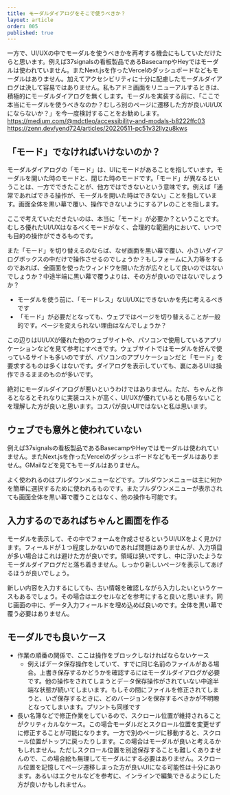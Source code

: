 ```yaml
---
title: モーダルダイアログをそこで使うべきか？
layout: article
order: 005
published: true
---
```


一方で、UI/UXの中でモーダルを使うべきかを再考する機会にもしていただけたらと思います。例えば37signalsの看板製品であるBasecampやHeyではモーダルは使われていません。またNext.jsを作ったVercelのダッシュボードなどもモーダルはありません。加えてアクセシビリティに十分に配慮したモーダルダイアログは決して容易ではありません。私もアドミ画面をリニューアルするときは、積極的にモーダルダイアログを無くします。モーダルを実装する前に、「ここで本当にモーダルを使うべきなのか？むしろ別のページに遷移した方が良いUI/UXにならないか？」を今一度検討することをお勧めします。
https://medium.com/@mdctleo/accessibility-and-modals-b8222ffc03
https://zenn.dev/yend724/articles/20220511-pc51v32llyzu8kws


## 「モード」でなければいけないのか？

モーダルダイアログの「モード」は、UIにモードがあることを指しています。モーダルを開いた時のモードと、閉じた時のモードです。「モード」が異なるということは、一方でできたことが、他方ではできないという意味です。例えば「通常であればできる操作が、モーダルを開いた時はできない」ことを指しています。画面全体を黒い幕で覆い、操作できないようにするアレのことを指します。

ここで考えていただきたいのは、本当に「モード」が必要か？ということです。むしろ優れたUI/UXはなるべくモードがなく、合理的な範囲内において、いつでも目的の操作ができるものです。

また「モード」を切り替えるのならば、なぜ画面を黒い幕で覆い、小さいダイアログボックスの中だけで操作させるのでしょうか？もしフォームに入力等をするのであれば、全画面を使ったウィンドウを開いた方が広々として良いのではないでしょうか？中途半端に黒い幕で覆うよりは、その方が良いのではないでしょうか？

* モーダルを使う前に、「モードレス」なUI/UXにできないかを先に考えるべきです
* 「モード」が必要だとなっても、ウェブではページを切り替えることが一般的です。ページを変えられない理由はなんでしょうか？

この辺りはUI/UXが優れた他のウェブサイトや、パソコンで使用しているアプリケーションなどを見て参考にすべきです。ウェブサイトではモーダルを好んで使っているサイトも多いのですが、パソコンのアプリケーションだと「モード」を要求するものは多くはないです。ダイアログを表示していても、裏にあるUIは操作できるままのものが多いです。

絶対にモーダルダイアログが悪いというわけではありません。ただ、ちゃんと作るとなるとそれなりに実装コストが高く、UI/UXが優れているとも限らないことを理解した方が良いと思います。コスパが良いUIではないと私は思います。

## ウェブでも意外と使われていない

例えば37signalsの看板製品であるBasecampやHeyではモーダルは使われていません。またNext.jsを作ったVercelのダッシュボードなどもモーダルはありません。GMailなどを見てもモーダルはありません。

よく使われるのはプルダウンメニューなどです。プルダウンメニューは主に何かを簡単に選択するために使われるものです。またプルダウンメニューが表示されても画面全体を黒い幕で覆うことはなく、他の操作も可能です。

## 入力するのであればちゃんと画面を作る

モーダルを表示して、その中でフォームを作成させるというUI/UXをよく見かけます。フィールドが１つ程度しかないのであれば問題はありませんが、入力項目が多い場合はこれは避けた方が良いです。領域は狭いですし、中に浮いたようなモーダルダイアログだと落ち着きません。しっかり新しいページを表示してあげるほうが良いでしょう。

新しい内容を入力するにしても、古い情報を確認しながら入力したいというケースもあるでしょう。その場合はエクセルなどを参考にすると良いと思います。同じ画面の中に、データ入力フィールドを埋め込めば良いのです。全体を黒い幕で覆う必要はありません。

## モーダルでも良いケース

* 作業の順番の関係で、ここは操作をブロックしなければならないケース
  * 例えばデータ保存操作をしていて、すでに同じ名前のファイルがある場合。上書き保存するかどうかを確認するにはモーダルダイアログが必要です。他の操作をされてしまうとデータ保存操作がされていない中途半端な状態が続いてしまいます。もしその間にファイルを修正されてしまうと、いざ保存するときに、どのバージョンを保存するべきかが不明瞭となってしまいます。プリントも同様です
* 長い名簿などで修正作業をしているので、スクロール位置が維持されることがクリティカルなケース。この場合モーダルだとスクロール位置を変更せずに修正することが可能になります。一方で別のページに移動すると、スクロール位置がトップに戻ったりします。この場合はモーダルが良いと考えるかもしれません。ただしスクロール位置を別途保存することも難しくありませんので、この場合絵も無理してモーダルにする必要はありません。スクロール位置を記憶してページ遷移しまった方が良いUIになる可能性は十分にあります。あるいはエクセルなどを参考に、インラインで編集できるようにした方が良いかもしれません。
